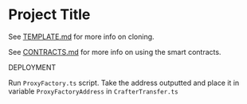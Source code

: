# Project Title

See [TEMPLATE.md](./TEMPLATE.md) for more info on cloning.

See [CONTRACTS.md]('./CONTRACTS.md) for more info on using the smart contracts.

DEPLOYMENT

Run `ProxyFactory.ts` script. Take the address outputted and place it in variable `ProxyFactoryAddress` in `CrafterTransfer.ts`
